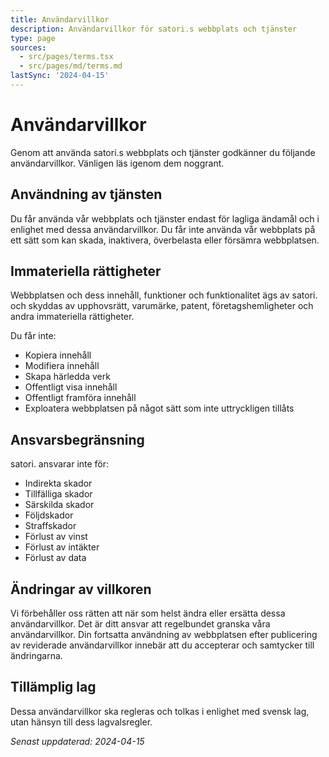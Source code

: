 ```yaml
---
title: Användarvillkor
description: Användarvillkor för satori.s webbplats och tjänster
type: page
sources:
  - src/pages/terms.tsx
  - src/pages/md/terms.md
lastSync: '2024-04-15'
---
```


# Användarvillkor

Genom att använda satori.s webbplats och tjänster godkänner du följande användarvillkor. Vänligen läs igenom dem noggrant.

## Användning av tjänsten
Du får använda vår webbplats och tjänster endast för lagliga ändamål och i enlighet med dessa användarvillkor. Du får inte använda vår webbplats på ett sätt som kan skada, inaktivera, överbelasta eller försämra webbplatsen.

## Immateriella rättigheter
Webbplatsen och dess innehåll, funktioner och funktionalitet ägs av satori. och skyddas av upphovsrätt, varumärke, patent, företagshemligheter och andra immateriella rättigheter.

Du får inte:
- Kopiera innehåll
- Modifiera innehåll
- Skapa härledda verk
- Offentligt visa innehåll
- Offentligt framföra innehåll
- Exploatera webbplatsen på något sätt som inte uttryckligen tillåts

## Ansvarsbegränsning
satori. ansvarar inte för:
- Indirekta skador
- Tillfälliga skador
- Särskilda skador
- Följdskador
- Straffskador
- Förlust av vinst
- Förlust av intäkter
- Förlust av data

## Ändringar av villkoren
Vi förbehåller oss rätten att när som helst ändra eller ersätta dessa användarvillkor. Det är ditt ansvar att regelbundet granska våra användarvillkor. Din fortsatta användning av webbplatsen efter publicering av reviderade användarvillkor innebär att du accepterar och samtycker till ändringarna.

## Tillämplig lag
Dessa användarvillkor ska regleras och tolkas i enlighet med svensk lag, utan hänsyn till dess lagvalsregler.

*Senast uppdaterad: 2024-04-15* 